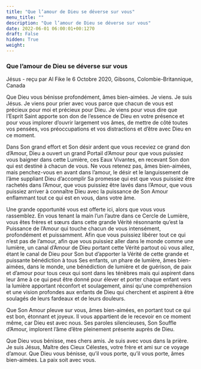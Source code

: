 ```yaml
---
title: "Que l’amour de Dieu se déverse sur vous"
menu_title: ""
description: "Que l’amour de Dieu se déverse sur vous"
date: 2022-06-01 06:00:01+00:1270
draft: False
hidden: True
weight:
---
```

### Que l’amour de Dieu se déverse sur vous

Jésus - reçu par Al Fike le 6 Octobre 2020, Gibsons, Colombie-Britannique, Canada

Que Dieu vous bénisse profondément, âmes bien-aimées. Je viens. Je suis Jésus. Je viens pour prier avec vous parce que chacun de vous est précieux pour moi et précieux pour Dieu. Je viens pour vous dire que l’Esprit Saint apporte son don de l’essence de Dieu en votre présence et pour vous implorer d’ouvrir largement vos âmes, de mettre de côté toutes vos pensées, vos préoccupations et vos distractions et d’être avec Dieu en ce moment.

Dans Son grand effort et Son désir ardent que vous receviez ce grand don d’Amour, Dieu a ouvert un grand Portail d’Amour pour que vous puissiez vous baigner dans cette Lumière, ces Eaux Vivantes, en recevant Son don qui est destiné à chacun de vous. Ne vous retenez pas, âmes bien-aimées, mais penchez-vous en avant dans l’amour, le désir et le languissement de l’âme suppliant Dieu d’accomplir Sa promesse qui est que vous puissiez être rachetés dans l’Amour, que vous puissiez être lavés dans l’Amour, que vous puissiez arriver à connaître Dieu avec la puissance de Son Amour enflammant tout ce qui est en vous, dans votre âme.

Une grande opportunité vous est offerte ici, alors que vous vous rassemblez. En vous tenant la main l’un l’autre dans ce Cercle de Lumière, vous êtes frères et sœurs dans cette grande Vérité résonnante qu’est la Puissance de l’Amour qui touche chacun de vous intensément, profondément et puissamment. Afin que vous puissiez libérer tout ce qui n’est pas de l’amour, afin que vous puissiez aller dans le monde comme une lumière, un canal d’Amour de Dieu portant cette Vérité partout où vous allez, étant le canal de Dieu pour Son but d’apporter la Vérité de cette grande et puissante bénédiction à tous Ses enfants, un phare de lumière, âmes bien-aimées, dans le monde, une bénédiction de lumière et de guérison, de paix et d’amour pour tous ceux qui sont dans les ténèbres mais qui aspirent dans leur âme à ce qui peut être donné pour élever et porter chaque enfant vers la lumière apportant réconfort et soulagement, ainsi qu’une compréhension et une vision profondes aux enfants de Dieu qui cherchent et aspirent à être soulagés de leurs fardeaux et de leurs douleurs.

Que Son Amour pleuve sur vous, âmes bien-aimées, en portant tout ce qui est bon, étonnant et joyeux. Il vous appartient de le recevoir en ce moment même, car Dieu est avec nous. Ses paroles silencieuses, Son Souffle d’Amour, implorent l’âme d’être pleinement présente auprès de Dieu.

Que Dieu vous bénisse, mes chers amis. Je suis avec vous dans la prière. Je suis Jésus, Maître des Cieux Célestes, votre frère et ami sur ce voyage d’amour. Que Dieu vous bénisse, qu’il vous porte, qu’il vous porte, âmes bien-aimées. La paix soit avec vous.



